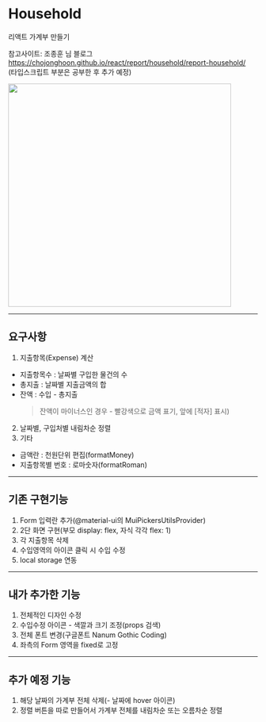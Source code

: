 # Household
리액트 가계부 만들기 <br/>

참고사이트: 조종훈 님 블로그 <br/>
https://chojonghoon.github.io/react/report/household/report-household/ <br/>
(타입스크립트 부분은 공부한 후 추가 예정)<br/>

<img src="https://i.esdrop.com/d/KwrGH1p1Zl/hGLXhRS88d.png" width="450" height="auto">

---
## 요구사항
1. 지출항목(Expense) 계산
  * 지출항목수 : 날짜별 구입한 물건의 수
  * 총지출 : 날짜별 지출금액의 합
  * 잔액 : 수입 - 총지출
    > 잔액이 마이너스인 경우 - 빨강색으로 금액 표기, 앞에 [적자] 표시)
2. 날짜별, 구입처별 내림차순 정렬
3. 기타
  * 금액란 : 천원단위 편집(formatMoney)
  * 지출항목별 번호 : 로마숫자(formatRoman)
 
 
---
## 기존 구현기능
1. Form 입력란 추가(@material-ui의 MuiPickersUtilsProvider)
2. 2단 화면 구현(부모 display: flex, 자식 각각 flex: 1)
3. 각 지출항목 삭제
4. 수입영역의 아이콘 클릭 시 수입 수정
5. local storage 연동<br/>

---
## 내가 추가한 기능
1. 전체적인 디자인 수정
2. 수입수정 아이콘 - 색깔과 크기 조정(props 검색)
3. 전체 폰트 변경(구글폰트 Nanum Gothic Coding)
4. 좌측의 Form 영역을 fixed로 고정

---
## 추가 예정 기능
1. 해당 날짜의 가계부 전체 삭제(- 날짜에 hover 아이콘)
2. 정렬 버튼을 따로 만들어서 가계부 전체를 내림차순 또는 오름차순 정렬


